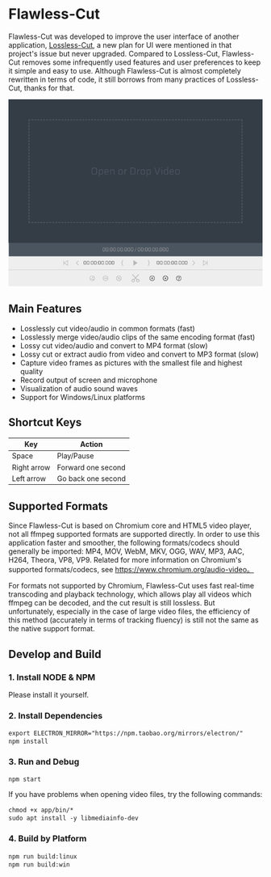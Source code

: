 # Flawless-Cut

Flawless-Cut was developed to improve the user interface of another application, [Lossless-Cut](https://github.com/mifi/lossless-cut), a new plan for UI were mentioned in that project's issue but never upgraded. Compared to Lossless-Cut, Flawless-Cut removes some infrequently used features and user preferences to keep it simple and easy to use. Although Flawless-Cut is almost completely rewritten in terms of code, it still borrows from many practices of Lossless-Cut, thanks for that.

![Software Interface](https://raw.githubusercontent.com/metadream/flawless-cut/master/assets/screenshot.png)

## Main Features

- Losslessly cut video/audio in common formats (fast)
- Losslessly merge video/audio clips of the same encoding format (fast)
- Lossy cut video/audio and convert to MP4 format (slow)
- Lossy cut or extract audio from video and convert to MP3 format (slow)
- Capture video frames as pictures with the smallest file and highest quality
- Record output of screen and microphone
- Visualization of audio sound waves
- Support for Windows/Linux platforms

## Shortcut Keys

Key         | Action
----------- | ------------------
Space       | Play/Pause
Right arrow | Forward one second
Left arrow  | Go back one second

## Supported Formats

Since Flawless-Cut is based on Chromium core and HTML5 video player, not all ffmpeg supported formats are supported directly. In order to use this application faster and smoother, the following formats/codecs should generally be imported: MP4, MOV, WebM, MKV, OGG, WAV, MP3, AAC, H264, Theora, VP8, VP9\. Related for more information on Chromium's supported formats/codecs, see <https://www.chromium.org/audio-video。>

For formats not supported by Chromium, Flawless-Cut uses fast real-time transcoding and playback technology, which allows play all videos which ffmpeg can be decoded, and the cut result is still lossless. But unfortunately, especially in the case of large video files, the efficiency of this method (accurately in terms of tracking fluency) is still not the same as the native support format.

## Develop and Build

### 1\. Install NODE & NPM

Please install it yourself.

### 2\. Install Dependencies

```
export ELECTRON_MIRROR="https://npm.taobao.org/mirrors/electron/"
npm install
```

### 3\. Run and Debug

```
npm start
```

If you have problems when opening video files, try the following commands:

```
chmod +x app/bin/*
sudo apt install -y libmediainfo-dev
```

### 4\. Build by Platform

```
npm run build:linux
npm run build:win
```